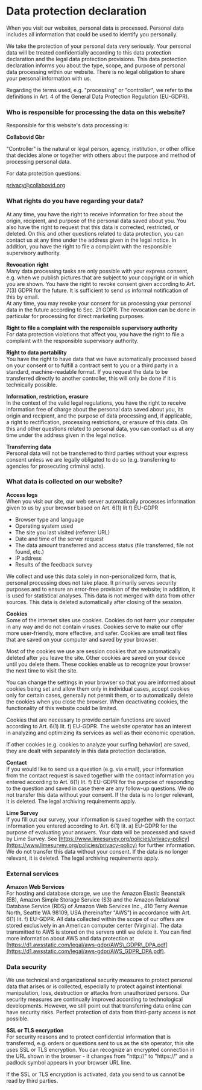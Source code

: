 Data protection declaration
===========================

When you visit our websites, personal data is processed. Personal data includes all information that could be used to identify you personally.

We take the protection of your personal data very seriously. Your personal data will be treated confidentially according to this data protection declaration and the legal data protection provisions. This data protection declaration informs you about the type, scope, and purpose of personal data processing within our website. There is no legal obligation to share your personal information with us.

Regarding the terms used, e.g. "processing" or "controller", we refer to the definitions in Art. 4 of the General Data Protection Regulation (EU-GDPR).

### Who is responsible for processing the data on this website?

Responsible for this website's data processing is:

**Collabovid Gbr**

"Controller" is the natural or legal person, agency, institution, or other office that decides alone or together with others about the purpose and method of processing personal data.

For data protection questions:

[privacy@collabovid.org](mailto:privacy@collabovid.org)

### What rights do you have regarding your data?

At any time, you have the right to receive information for free about the origin, recipient, and purpose of the personal data saved about you. You also have the right to request that this data is corrected, restricted, or deleted. On this and other questions related to data protection, you can contact us at any time under the address given in the legal notice. In addition, you have the right to file a complaint with the responsible supervisory authority.

**Revocation right**  
Many data processing tasks are only possible with your express consent, e.g. when we publish pictures that are subject to your copyright or in which you are shown. You have the right to revoke consent given according to Art. 7(3) GDPR for the future. It is sufficient to send us informal notification of this by email.  
At any time, you may revoke your consent for us processing your personal data in the future according to Sec. 21 GDPR. The revocation can be done in particular for processing for direct marketing purposes.

**Right to file a complaint with the responsible supervisory authority**  
For data protection violations that affect you, you have the right to file a complaint with the responsible supervisory authority.

**Right to data portability**  
You have the right to have data that we have automatically processed based on your consent or to fulfill a contract sent to you or a third party in a standard, machine-readable format. If you request the data to be transferred directly to another controller, this will only be done if it is technically possible.

**Information, restriction, erasure**  
In the context of the valid legal regulations, you have the right to receive information free of charge about the personal data saved about you, its origin and recipient, and the purpose of data processing and, if applicable, a right to rectification, processing restrictions, or erasure of this data. On this and other questions related to personal data, you can contact us at any time under the address given in the legal notice.

**Transferring data**  
Personal data will not be transferred to third parties without your express consent unless we are legally obligated to do so (e.g. transferring to agencies for prosecuting criminal acts).

### What data is collected on our website?

**Access logs**  
When you visit our site, our web server automatically processes information given to us by your browser based on Art. 6(1) lit f) EU-GDPR

*   Browser type and language
*   Operating system used
*   The site you last visited (referrer URL)
*   Date and time of the server request
*   The data amount transferred and access status (file transferred, file not found, etc.)
*   IP address
*   Results of the feedback survey

We collect and use this data solely in non-personalized form, that is, personal processing does not take place. It primarily serves security purposes and to ensure an error-free provision of the website; in addition, it is used for statistical analyses. This data is not merged with data from other sources. This data is deleted automatically after closing of the session.

**Cookies**  
Some of the internet sites use cookies. Cookies do not harm your computer in any way and do not contain viruses. Cookies serve to make our offer more user-friendly, more effective, and safer. Cookies are small text files that are saved on your computer and saved by your browser.

Most of the cookies we use are session cookies that are automatically deleted after you leave the site. Other cookies are saved on your device until you delete them. These cookies enable us to recognize your browser the next time to visit the site.

You can change the settings in your browser so that you are informed about cookies being set and allow them only in individual cases, accept cookies only for certain cases, generally not permit them, or to automatically delete the cookies when you close the browser. When deactivating cookies, the functionality of this website could be limited.

Cookies that are necessary to provide certain functions are saved according to Art. 6(1) lit. f) EU-GDPR. The website operator has an interest in analyzing and optimizing its services as well as their economic operation.

If other cookies (e.g. cookies to analyze your surfing behavior) are saved, they are dealt with separately in this data protection declaration.

**Contact**  
If you would like to send us a question (e.g. via email), your information from the contact request is saved together with the contact information you entered according to Art. 6(1) lit. f) EU-GDPR for the purpose of responding to the question and saved in case there are any follow-up questions. We do not transfer this data without your consent. If the data is no longer relevant, it is deleted. The legal archiving requirements apply.

**Lime Survey**  
If you fill out our survey, your information is saved together with the contact information you entered according to Art. 6(1) lit. a) EU-GDPR for the purpose of evaluating your answers. Your data will be processed and saved by Lime Survey. See [https://www.limesurvey.org/policies/privacy-policy](https://www.limesurvey.org/policies/privacy-policy) for further information. We do not transfer this data without your consent. If the data is no longer relevant, it is deleted. The legal archiving requirements apply.

### External services

**Amazon Web Services**  
For hosting and database storage, we use the Amazon Elastic Beanstalk (EB), Amazon Simple Storage Service (S3) and the Amazon Relational Database Service (RDS) of Amazon Web Services Inc., 410 Terry Avenue North, Seattle WA 98109, USA (hereinafter "AWS") in accordance with Art. 6(1) lit. f) EU-GDPR. All data collected within the scope of our offers are stored exclusively in an American computer center (Virginia). The data transmitted to AWS is stored on the servers until we delete it. You can find more information about AWS and data protection at [https://d1.awsstatic.com/legal/aws-gdpr/AWS\_GDPR\_DPA.pdf](https://d1.awsstatic.com/legal/aws-gdpr/AWS_GDPR_DPA.pdf).

### Data security

We use technical and organizational security measures to protect personal data that arises or is collected, especially to protect against intentional manipulation, loss, destruction or attacks from unauthorized persons. Our security measures are continually improved according to technological developments. However, we still point out that transferring data online can have security risks. Perfect protection of data from third-party access is not possible.

**SSL or TLS encryption**  
For security reasons and to protect confidential information that is transferred, e.g. orders or questions sent to us as the site operator, this site uses SSL or TLS encryption. You can recognize an encrypted connection in the URL shown in the browser - it changes from "http://" to "https://" and a padlock symbol appears in your browser URL line.

If the SSL or TLS encryption is activated, data you send to us cannot be read by third parties.